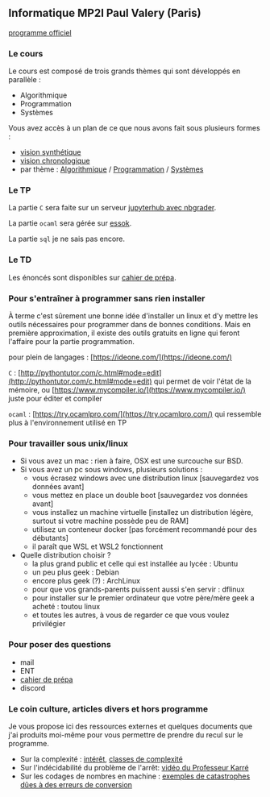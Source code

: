 ## Informatique MP2I Paul Valery (Paris)

[programme officiel](https://cache.media.education.gouv.fr/file/SPE1-MEN-MESRI-4-2-2021/64/6/spe777_annexe_1373646.pdf)

### Le cours

Le cours est composé de trois grands thèmes qui sont développés en
parallèle :
* Algorithmique
* Programmation
* Systèmes

Vous avez accès à un plan de ce que nous avons fait sous plusieurs
formes :
* [vision synthétique](Cours/synthese.md)
* [vision chronologique](Cours/chronologie.md)
* par thème :  [Algorithmique](Cours/algorithmique.md) /
  [Programmation](Cours/prog.md) /  [Systèmes](Cours/systemes.md)

### Le TP

La partie `C` sera faite sur un serveur
[jupyterhub avec nbgrader](https://informatique.cpge-pv.ovh).


La partie `ocaml` sera gérée sur [essok](https://essok.learn-ocaml.org/).

La partie `sql` je ne sais pas encore.

### Le TD

Les énoncés sont disponibles sur [cahier de prépa](https://cahier-de-prepa.fr/mp2i-pv/).

### Pour s'entraîner à programmer sans rien installer

À terme c'est sûrement une bonne idée d'installer un linux et d'y
mettre les outils nécessaires pour programmer dans de bonnes
conditions. Mais en première approximation, il existe des outils
gratuits en ligne qui feront l'affaire pour la partie programmation.

pour plein de langages : [https://ideone.com/](https://ideone.com/)

`C` :
[http://pythontutor.com/c.html#mode=edit](http://pythontutor.com/c.html#mode=edit)
qui permet de voir l'état de la mémoire, ou
[https://www.mycompiler.io/](https://www.mycompiler.io/) juste pour
éditer et compiler

`ocaml` : [https://try.ocamlpro.com/](https://try.ocamlpro.com/) qui
ressemble plus à l'environnement utilisé en TP


### Pour travailler sous unix/linux

* Si vous avez un mac : rien à faire, OSX est une surcouche sur BSD.
* Si vous avez un pc sous windows, plusieurs solutions :
  * vous écrasez windows avec une distribution linux [sauvegardez vos
    données avant]
  * vous mettez en place un double boot [sauvegardez vos
    données avant]
  * vous installez un machine virtuelle [installez un distribution
    légère, surtout si votre machine possède peu de RAM]
  * utilisez un conteneur docker [pas forcément recommandé pour des
    débutants]
  * il paraît que WSL et WSL2 fonctionnent
* Quelle distribution choisir ?
  * la plus grand public et celle qui est installée au lycée : Ubuntu
  * un peu plus geek : Debian
  * encore plus geek (?) : ArchLinux
  * pour que vos grands-parents puissent aussi s'en servir : dflinux
  * pour installer sur le premier ordinateur que votre père/mère geek
    a acheté : toutou linux
  * et toutes les autres, à vous de regarder ce que vous voulez privilégier

### Pour poser des questions

* mail
* ENT
* [cahier de prépa](https://cahier-de-prepa.fr/mp2i-pv/)
* discord

### Le coin culture, articles divers et hors programme
Je vous propose ici des ressources externes et quelques documents que
j'ai produits moi-même pour vous permettre de prendre du recul sur le
programme.

* Sur la complexité :
  [intérêt](https://www.lemonde.fr/blog/binaire/2021/04/16/henri-potier-a-lecole-de-la-complexite/),
  [classes de complexité](https://interstices.info/la-theorie-de-la-complexite-algorithmique/)
* Sur l'indécidabilité du problème de l'arrêt: [vidéo du Professeur Karré](https://www.youtube.com/watch?v=13O1qhX4Bqo)
* Sur les codages de nombres en machine : [exemples de catastrophes
  dûes à des erreurs de conversion](https://www.iro.umontreal.ca/~mignotte/IFT2425/Disasters.html)

